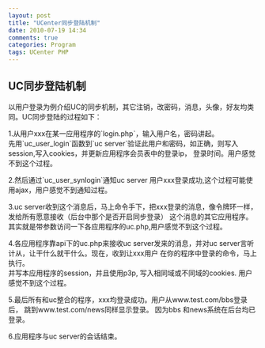 ```yaml
---
layout: post
title: "UCenter同步登陆机制"
date: 2010-07-19 14:34
comments: true
categories: Program
tags: UCenter PHP
---
```

<h2>UC同步登陆机制</h2>
<p>以用户登录为例介绍UC的同步机制，其它注销，改密码，消息，头像，好友均类同。UC同步登陆的过程如下：</p>

<p>1.从用户xxx在某一应用程序的`login.php`，输入用户名，密码讲起。</br>
先用`uc_user_login`函数到`uc server`验证此用户和密码，如正确，则写入session,写入cookies，并更新应用程序会员表中的登录ip，
登录时间。用户感觉不到这个过程。</p>

<p>2.然后通过`uc_user_synlogin`通知uc server 用户xxx登录成功,这个过程可能使用ajax，用户感觉不到通知过程。</p>

<p>3.uc server收到这个消息后，马上命令手下，把xxx登录的消息，像令牌环一样，发给所有愿意接收（后台中那个是否开启同步登录）
这个消息的其它应用程序。其实就是带参数访问一下各应用程序的uc.php,用户感觉不到这个过程。</p>

<p>4.各应用程序靠api下的uc.php来接收uc server发来的消息，并对uc server言听计从，让干什么就干什么。现在，收到让xxx用户
在你的程序中登录的命令，马上执行。</br>
并写本应用程序的session，并且使用p3p, 写入相同域或不同域的cookies.   用户感觉不到这个过程。</p>

<p>5.最后所有和uc整合的程序，xxx均登录成功。用户从www.test.com/bbs登录后， 跳到www.test.com/news同样显示登录。
因为bbs 和news系统在后台均已登录。</p>

<p>6.应用程序与uc server的会话结束。</p>